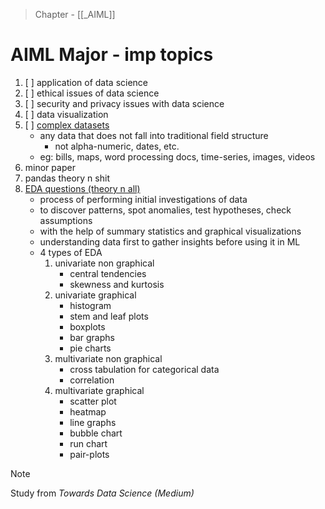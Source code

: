 >Chapter - [[_AIML]]

# AIML Major - imp topics
1. [ ] application of data science
2. [ ] ethical issues of data science
3. [ ] security and privacy issues with data science
4. [ ] data visualization
5. [ ] <u>complex datasets</u>
	- any data that does not fall into traditional field structure
		- not alpha-numeric, dates, etc.
	- eg: bills, maps, word processing docs, time-series, images, videos
6. minor paper
7. pandas theory n shit
8. <u>EDA questions (theory n all)</u>
	- process of performing initial investigations of data
	- to discover patterns, spot anomalies, test hypotheses, check assumptions
	- with the help of summary statistics and graphical visualizations
	- understanding data first to gather insights before using it in ML
	- 4 types of EDA
		1. univariate non graphical
			- central tendencies
			- skewness and kurtosis
		2. univariate graphical
			- histogram
			- stem and leaf plots
			- boxplots
			- bar graphs
			- pie charts
		3. multivariate non graphical
			- cross tabulation for categorical data
			- correlation
		4. multivariate graphical
			- scatter plot
			- heatmap
			- line graphs
			- bubble chart
			- run chart
			- pair-plots

>[!NOTE]
>Study from *Towards Data Science (Medium)*



